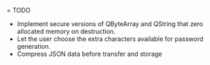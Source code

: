 = TODO

 * Implement secure versions of QByteArray and QString that zero allocated memory on destruction.
 * Let the user choose the extra characters available for password generation.
 * Compress JSON data before transfer and storage
